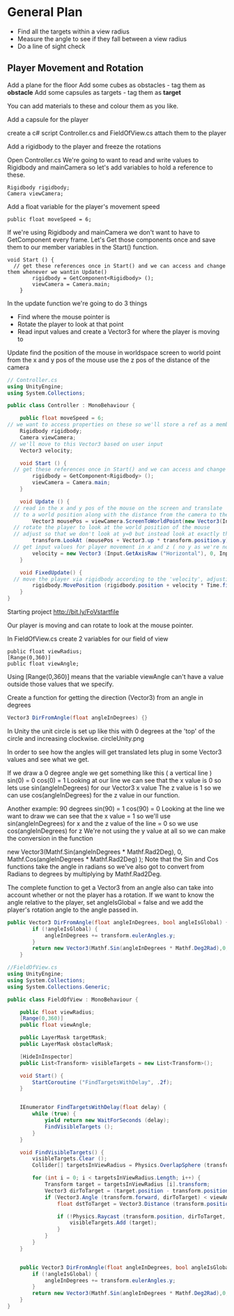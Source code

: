 # General Plan
* Find all the targets within a view radius
* Measure the angle to see if they fall between a view radius
* Do a line of sight check

## Player Movement and Rotation
Add a plane for the floor
Add some cubes as obstacles - tag them as **obstacle**
Add some capsules as targets - tag them as **target**

You can add materials to these and colour them as you like.

Add a capsule for the player


create a c# script Controller.cs
and FieldOfView.cs 
attach them to the player

Add a rigidbody to the player and freeze the rotations

Open Controller.cs
We're going to want to read and write values to Rigidbody and mainCamera so 
let's add variables to hold a reference to these.
```
Rigidbody rigidbody;
Camera viewCamera;
```
Add a float variable for the player's movement speed
```
public float moveSpeed = 6;
```
If we're using Rigidbody and mainCamera we don't want to have to GetComponent every
frame. Let's Get those components once and save them to our member variables in the 
Start() function.
```
void Start () {
  // get these references once in Start() and we can access and change them whenever we wantin Update() 
		rigidbody = GetComponent<Rigidbody> ();
		viewCamera = Camera.main;
	}
```

In the update function we're going to do 3 things
* Find where the mouse pointer is 
* Rotate the player to look at that point
* Read input values and create a Vector3 for where the player is moving to

Update find the position of the mouse in worldspace
screen to world point from the x and y pos of the mouse
use the z pos of the distance of the camera
```csharp
// Controller.cs
using UnityEngine;
using System.Collections;

public class Controller : MonoBehaviour {

	public float moveSpeed = 6;
// we want to access properties on these so we'll store a ref as a member variable
	Rigidbody rigidbody;
	Camera viewCamera;
 // we'll move to this Vector3 based on user input
	Vector3 velocity;

	void Start () {
  // get these references once in Start() and we can access and change them whenever we wantin Update() 
		rigidbody = GetComponent<Rigidbody> ();
		viewCamera = Camera.main;
	}

	void Update () {
  // read in the x and y pos of the mouse on the screen and translate 
  // to a world position along with the distance from the camera to the plane as z value
		Vector3 mousePos = viewCamera.ScreenToWorldPoint(new Vector3(Input.mousePosition.x, Input.mousePosition.y, viewCamera.transform.position.y));
  // rotate the player to look at the world position of the mouse
  // adjust so that we don't look at y=0 but instead look at exactly the height the player is at
		transform.LookAt (mousePos + Vector3.up * transform.position.y);
  // get input values for player movement in x and z ( no y as we're not jumping )
		velocity = new Vector3 (Input.GetAxisRaw ("Horizontal"), 0, Input.GetAxisRaw ("Vertical")).normalized * moveSpeed;
	}

	void FixedUpdate() {
  // move the player via rigidbody according to the 'velocity', adjusting for frame by frame
		rigidbody.MovePosition (rigidbody.position + velocity * Time.fixedDeltaTime);
	}
}

```

Starting project
http://bit.ly/FoVstartfile

Our player is moving and can rotate to look at the mouse pointer.

In FieldOfView.cs create 2 variables for our field of view
```
public float viewRadius;
[Range(0,360)]
public float viewAngle;
```
Using [Range(0,360)] means that the variable viewAngle can't have a value outside
those values that we specify.

Create a function for getting the direction (Vector3) from an angle in degrees
```csharp
Vector3 DirFromAngle(float angleInDegrees) {}
```
In Unity the unit circle is set up like this with 0 degrees at the 'top' of the circle and increasing
clockwise.
circleUnity.png

In order to see how the angles will get translated lets plug in some Vector3 values and see what we get.

If we draw a 0 degree angle we get something like this ( a vertical line )
sin(0) = 0
cos(0) = 1
Looking at our line we can see that the x value is 0 so lets use sin(angleInDegrees) for our Vector3 x value
The z value is 1 so we can use cos(angleInDegrees) for the z value in our function.

Another example: 90 degrees
sin(90) = 1
cos(90) = 0
Looking at the line we want to draw we can see that the x value = 1 so we'll use sin(angleInDegrees) for x
and the z value of the line = 0 so we use cos(angleInDegrees) for z
We're not using the y value at all so we can make the conversion in the function

new Vector3(Mathf.Sin(angleInDegrees * Mathf.Rad2Deg), 0, Mathf.Cos(angleInDegrees * Mathf.Rad2Deg) );
Note that the Sin and Cos functions take the angle in radians so we've also got to convert from Radians to degrees
by multiplying by Mathf.Rad2Deg.

The complete function to get a Vector3 from an angle also can take into account whether or not the player has a rotation.
If we want to know the angle relative to the player, set angleIsGlobal = false and we add the player's rotation angle to the angle passed in.
```csharp
public Vector3 DirFromAngle(float angleInDegrees, bool angleIsGlobal) {
		if (!angleIsGlobal) {
			angleInDegrees += transform.eulerAngles.y;
		}
		return new Vector3(Mathf.Sin(angleInDegrees * Mathf.Deg2Rad),0,Mathf.Cos(angleInDegrees * Mathf.Deg2Rad));
	}
```

```csharp
//FieldOfView.cs
using UnityEngine;
using System.Collections;
using System.Collections.Generic;

public class FieldOfView : MonoBehaviour {

	public float viewRadius;
	[Range(0,360)]
	public float viewAngle;

	public LayerMask targetMask;
	public LayerMask obstacleMask;

	[HideInInspector]
	public List<Transform> visibleTargets = new List<Transform>();

	void Start() {
		StartCoroutine ("FindTargetsWithDelay", .2f);
	}


	IEnumerator FindTargetsWithDelay(float delay) {
		while (true) {
			yield return new WaitForSeconds (delay);
			FindVisibleTargets ();
		}
	}

	void FindVisibleTargets() {
		visibleTargets.Clear ();
		Collider[] targetsInViewRadius = Physics.OverlapSphere (transform.position, viewRadius, targetMask);

		for (int i = 0; i < targetsInViewRadius.Length; i++) {
			Transform target = targetsInViewRadius [i].transform;
			Vector3 dirToTarget = (target.position - transform.position).normalized;
			if (Vector3.Angle (transform.forward, dirToTarget) < viewAngle / 2) {
				float dstToTarget = Vector3.Distance (transform.position, target.position);

				if (!Physics.Raycast (transform.position, dirToTarget, dstToTarget, obstacleMask)) {
					visibleTargets.Add (target);
				}
			}
		}
	}


	public Vector3 DirFromAngle(float angleInDegrees, bool angleIsGlobal) {
		if (!angleIsGlobal) {
			angleInDegrees += transform.eulerAngles.y;
		}
		return new Vector3(Mathf.Sin(angleInDegrees * Mathf.Deg2Rad),0,Mathf.Cos(angleInDegrees * Mathf.Deg2Rad));
	}
}
```
